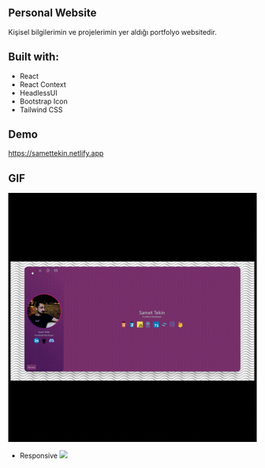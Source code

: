 ## Personal Website

Kişisel bilgilerimin ve projelerimin yer aldığı portfolyo websitedir.

## Built with:

- React
- React Context 
- HeadlessUI
- Bootstrap Icon
- Tailwind CSS

## Demo
https://samettekin.netlify.app

## GIF
![](https://github.com/samettekin01/personal-website/blob/master/main.gif)

- Responsive
![](https://github.com/samettekin01/personal-website/blob/master/responsive.gif)
